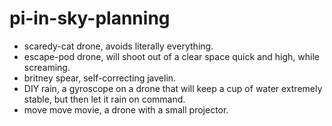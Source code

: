 # pi-in-sky-planning

- scaredy-cat drone, avoids literally everything.
- escape-pod drone, will shoot out of a clear space quick and high, while screaming.
- britney spear, self-correcting javelin.
- DIY rain, a gyroscope on a drone that will keep a cup of water extremely stable, but then let it rain on command.
- move move movie, a drone with a small projector.
